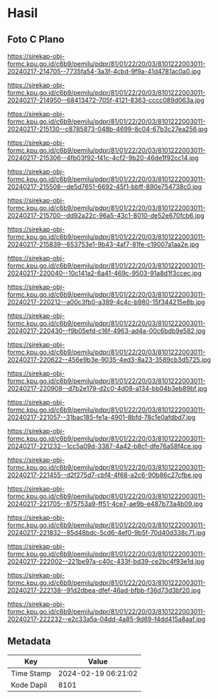 # Hasil

## Foto C Plano

https://sirekap-obj-formc.kpu.go.id/c6b9/pemilu/pdpr/81/01/22/20/03/8101222003011-20240217-214705--7735fa54-3a3f-4cbd-9f9a-41d4781ac0a0.jpg

https://sirekap-obj-formc.kpu.go.id/c6b9/pemilu/pdpr/81/01/22/20/03/8101222003011-20240217-214950--68413472-705f-4121-8363-cccc089d063a.jpg

https://sirekap-obj-formc.kpu.go.id/c6b9/pemilu/pdpr/81/01/22/20/03/8101222003011-20240217-215130--c8785873-048b-4699-8c04-67b3c27ea256.jpg

https://sirekap-obj-formc.kpu.go.id/c6b9/pemilu/pdpr/81/01/22/20/03/8101222003011-20240217-215306--4fb03f92-f41c-4cf2-9b20-46de1f92cc14.jpg

https://sirekap-obj-formc.kpu.go.id/c6b9/pemilu/pdpr/81/01/22/20/03/8101222003011-20240217-215508--de5d7651-6692-45f1-bbff-890e754738c0.jpg

https://sirekap-obj-formc.kpu.go.id/c6b9/pemilu/pdpr/81/01/22/20/03/8101222003011-20240217-215700--dd92a22c-96a5-43c1-8010-de52e670fcb6.jpg

https://sirekap-obj-formc.kpu.go.id/c6b9/pemilu/pdpr/81/01/22/20/03/8101222003011-20240217-215839--653753e1-9b43-4af7-81fe-c19007a1aa2e.jpg

https://sirekap-obj-formc.kpu.go.id/c6b9/pemilu/pdpr/81/01/22/20/03/8101222003011-20240217-220040--10c141a2-6a41-469c-9503-91a8d1f3ccec.jpg

https://sirekap-obj-formc.kpu.go.id/c6b9/pemilu/pdpr/81/01/22/20/03/8101222003011-20240217-220212--a00c3fb0-a389-4c4c-b980-15f344215e8b.jpg

https://sirekap-obj-formc.kpu.go.id/c6b9/pemilu/pdpr/81/01/22/20/03/8101222003011-20240217-220430--f9b05efd-c16f-4963-ad4a-00c6bdb9e582.jpg

https://sirekap-obj-formc.kpu.go.id/c6b9/pemilu/pdpr/81/01/22/20/03/8101222003011-20240217-220622--456e9b3e-9035-4ed3-8a23-3589cb3d5725.jpg

https://sirekap-obj-formc.kpu.go.id/c6b9/pemilu/pdpr/81/01/22/20/03/8101222003011-20240217-220908--d7b2e179-d2c0-4d08-a134-bb04b3eb89bf.jpg

https://sirekap-obj-formc.kpu.go.id/c6b9/pemilu/pdpr/81/01/22/20/03/8101222003011-20240217-221057--31bac185-fe1a-4901-8bfd-78c1e0afdbd7.jpg

https://sirekap-obj-formc.kpu.go.id/c6b9/pemilu/pdpr/81/01/22/20/03/8101222003011-20240217-221232--1cc5a09d-3387-4a42-b8cf-dfe76a58f4ce.jpg

https://sirekap-obj-formc.kpu.go.id/c6b9/pemilu/pdpr/81/01/22/20/03/8101222003011-20240217-221455--d2f275d7-cbf4-4f68-a2c6-90b86c27cfbe.jpg

https://sirekap-obj-formc.kpu.go.id/c6b9/pemilu/pdpr/81/01/22/20/03/8101222003011-20240217-221705--875753a9-ff51-4ce7-ae9b-e487b73a4b09.jpg

https://sirekap-obj-formc.kpu.go.id/c6b9/pemilu/pdpr/81/01/22/20/03/8101222003011-20240217-221832--85d48bdc-5cd6-4ef0-9b5f-70d40d338c71.jpg

https://sirekap-obj-formc.kpu.go.id/c6b9/pemilu/pdpr/81/01/22/20/03/8101222003011-20240217-222002--221be97a-c40c-433f-bd39-ce2bc4f93e1d.jpg

https://sirekap-obj-formc.kpu.go.id/c6b9/pemilu/pdpr/81/01/22/20/03/8101222003011-20240217-222138--91d2dbea-dfef-46ad-bfbb-f36d73d3bf20.jpg

https://sirekap-obj-formc.kpu.go.id/c6b9/pemilu/pdpr/81/01/22/20/03/8101222003011-20240217-222232--e2c33a5a-04dd-4a85-9d69-f4dd415a8aaf.jpg


## Metadata

| Key        | Value               |
| ---------- | ------------------- |
| Time Stamp | 2024-02-19 06:21:02 |
| Kode Dapil | 8101                |



